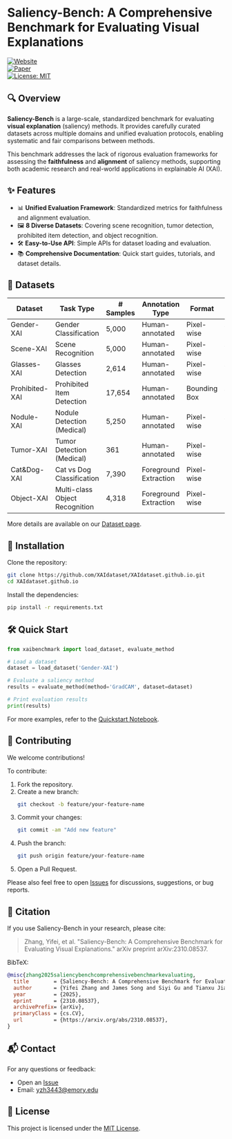 
# Saliency-Bench: A Comprehensive Benchmark for Evaluating Visual Explanations

[![Website](https://img.shields.io/badge/Website-XAIdataset.github.io-blue)](https://xaidataset.github.io/)  
[![Paper](https://img.shields.io/badge/Paper-arXiv%3A2310.08537-red)](https://arxiv.org/abs/2310.08537)  
[![License: MIT](https://img.shields.io/badge/License-MIT-yellow.svg)](LICENSE)

## 🔍 Overview

**Saliency-Bench** is a large-scale, standardized benchmark for evaluating **visual explanation** (saliency) methods. It provides carefully curated datasets across multiple domains and unified evaluation protocols, enabling systematic and fair comparisons between methods.

This benchmark addresses the lack of rigorous evaluation frameworks for assessing the **faithfulness** and **alignment** of saliency methods, supporting both academic research and real-world applications in explainable AI (XAI).

## ✨ Features

- 📊 **Unified Evaluation Framework**: Standardized metrics for faithfulness and alignment evaluation.  
- 🖼️ **8 Diverse Datasets**: Covering scene recognition, tumor detection, prohibited item detection, and object recognition.  
- 🛠️ **Easy-to-Use API**: Simple APIs for dataset loading and evaluation.  
- 📚 **Comprehensive Documentation**: Quick start guides, tutorials, and dataset details.

## 📂 Datasets

| Dataset            | Task Type                    | # Samples | Annotation Type        | Format        | Balanced | Counterfactuals |
|--------------------|------------------------------|-----------|------------------------|---------------|----------|-----------------|
| Gender-XAI         | Gender Classification        | 5,000     | Human-annotated        | Pixel-wise    | Yes      | Yes             |
| Scene-XAI          | Scene Recognition            | 5,000     | Human-annotated        | Pixel-wise    | Yes      | Yes             |
| Glasses-XAI        | Glasses Detection            | 2,614     | Human-annotated        | Pixel-wise    | Yes      | No              |
| Prohibited-XAI     | Prohibited Item Detection    | 17,654    | Human-annotated        | Bounding Box  | Yes      | No              |
| Nodule-XAI         | Nodule Detection (Medical)   | 5,250     | Human-annotated        | Pixel-wise    | Yes      | No              |
| Tumor-XAI          | Tumor Detection (Medical)    | 361       | Human-annotated        | Pixel-wise    | No       | No              |
| Cat&Dog-XAI        | Cat vs Dog Classification    | 7,390     | Foreground Extraction  | Pixel-wise    | No       | No              |
| Object-XAI         | Multi-class Object Recognition | 4,318   | Foreground Extraction  | Pixel-wise    | No       | No              |

More details are available on our [Dataset page](https://xaidataset.github.io/dataset/).

## 🚀 Installation

Clone the repository:

```bash
git clone https://github.com/XAIdataset/XAIdataset.github.io.git
cd XAIdataset.github.io
```

Install the dependencies:

```bash
pip install -r requirements.txt
```

## 🛠️ Quick Start

```python
from xaibenchmark import load_dataset, evaluate_method

# Load a dataset
dataset = load_dataset('Gender-XAI')

# Evaluate a saliency method
results = evaluate_method(method='GradCAM', dataset=dataset)

# Print evaluation results
print(results)
```

For more examples, refer to the [Quickstart Notebook](https://github.com/XAIdataset/XAIdataset.github.io/blob/main/quickstart.ipynb).

## 🤝 Contributing

We welcome contributions!

To contribute:

1. Fork the repository.  
2. Create a new branch:
   ```bash
   git checkout -b feature/your-feature-name
   ```
3. Commit your changes:
   ```bash
   git commit -am "Add new feature"
   ```
4. Push the branch:
   ```bash
   git push origin feature/your-feature-name
   ```
5. Open a Pull Request.

Please also feel free to open [Issues](https://github.com/XAIdataset/XAIdataset.github.io/issues) for discussions, suggestions, or bug reports.

## 📄 Citation

If you use Saliency-Bench in your research, please cite:

> Zhang, Yifei, et al. "Saliency-Bench: A Comprehensive Benchmark for Evaluating Visual Explanations." arXiv preprint arXiv:2310.08537.

BibTeX:

```bibtex
@misc{zhang2025saliencybenchcomprehensivebenchmarkevaluating,
  title        = {Saliency-Bench: A Comprehensive Benchmark for Evaluating Visual Explanations},
  author       = {Yifei Zhang and James Song and Siyi Gu and Tianxu Jiang and Bo Pan and Guangji Bai and Liang Zhao},
  year         = {2025},
  eprint       = {2310.08537},
  archivePrefix= {arXiv},
  primaryClass = {cs.CV},
  url          = {https://arxiv.org/abs/2310.08537},
}
```

## 📬 Contact

For any questions or feedback:

- Open an [Issue](https://github.com/XAIdataset/XAIdataset.github.io/issues)  
- Email: yzh3443@emory.edu

## 📝 License

This project is licensed under the [MIT License](LICENSE).

